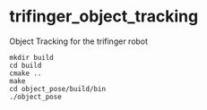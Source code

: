 # trifinger_object_tracking
Object Tracking for the trifinger robot

    mkdir build
    cd build
    cmake ..
    make
    cd object_pose/build/bin
    ./object_pose

